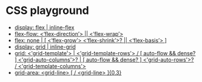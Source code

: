 # CSS playground

* [display: flex \| inline-flex](flex-display.html)
* [flex-flow: &lt;‘flex-direction’&gt; \|\| &lt;‘flex-wrap’&gt;](flex-flow.html)
* [flex: none \| \[ \<‘flex-grow’\> \<‘flex-shrink’\>? \|\| \<‘flex-basis’\> \]](flex.html)
* [display: grid \| inline-grid](grid-display.html)
* [grid: &lt;'grid-template'&gt; \| &lt;'grid-template-rows'&gt; / \[ auto-flow && dense? \] &lt;'grid-auto-columns'&gt;? \| \[ auto-flow && dense? \] &lt;'grid-auto-rows'&gt;? / &lt;'grid-template-columns'&gt;](grid.html)
* [grid-area: &lt;grid-line&gt; \[ \/ &lt;grid-line&gt; \]{0,3}](grid-area.html)
